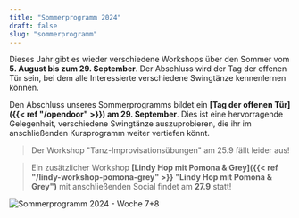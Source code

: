 ```yaml
---
title: "Sommerprogramm 2024"
draft: false
slug: "sommerprogramm"
---
```


Dieses Jahr gibt es wieder verschiedene Workshops über den Sommer vom **5. August bis zum 29. September**. Der Abschluss wird der Tag der offenen Tür sein, bei dem alle Interessierte verschiedene Swingtänze kennenlernen können.

Den Abschluss unseres Sommerprogramms bildet ein **[Tag der offenen Tür]({{< ref "/opendoor" >}}) am 29. September**. Dies ist eine hervorragende Gelegenheit, verschiedene Swingtänze auszuprobieren, die ihr im anschließenden Kursprogramm weiter vertiefen könnt.

> Der Workshop "Tanz-Improvisationsübungen" am 25.9 fällt leider aus!

> Ein zusätzlicher Workshop **[Lindy Hop mit Pomona & Grey]({{< ref "/lindy-workshop-pomona-grey" >}} "Lindy Hop mit Pomona & Grey")** mit anschließenden Social findet am **27.9** statt!

![Sommerprogramm 2024 - Woche 7+8](../schedule_summer_2024_week7+8.png)
